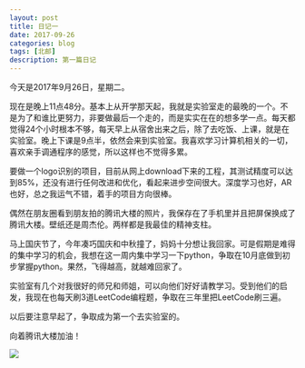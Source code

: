 ```yaml
---
layout: post
title: 日记一
date: 2017-09-26
categories: blog
tags: [北邮]
description: 第一篇日记
---
```


今天是2017年9月26日，星期二。

现在是晚上11点48分。基本上从开学那天起，我就是实验室走的最晚的一个。不是为了和谁比更努力，非要做最后一个走的，而是实实在在的想多学一点。每天都觉得24个小时根本不够，每天早上从宿舍出来之后，除了去吃饭、上课，就是在实验室。晚上下课是9点半，依然会来到实验室。我喜欢学习计算机相关的一切，喜欢亲手调通程序的感觉，所以这样也不觉得多累。

要做一个logo识别的项目，目前从网上download下来的工程，其测试精度可以达到85%，还没有进行任何改进和优化，看起来进步空间很大。深度学习也好，AR也好，总之我运气不错，着手的项目方向很棒。

偶然在朋友圈看到朋友拍的腾讯大楼的照片，我保存在了手机里并且把屏保换成了腾讯大楼。壁纸还是周杰伦。两样都是我最佳的精神支柱。

马上国庆节了，今年凑巧国庆和中秋撞了，妈妈十分想让我回家。可是假期是难得的集中学习的机会，我想在这一周内集中学习一下python，争取在10月底做到初步掌握python。果然，飞得越高，就越难回家了。

实验室有几个对我很好的师兄和师姐，可以向他们好好请教学习。受到他们的启发，我现在也每天刷3道LeetCode编程题，争取在三年里把LeetCode刷三遍。


以后要注意早起了，争取成为第一个去实验室的。

向着腾讯大楼加油！

![](https://raw.githubusercontent.com/csj007/csj007.github.io/master/img/txdl.jpg)




